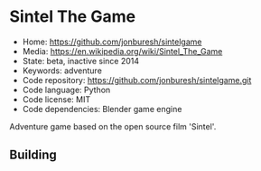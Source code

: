 # Sintel The Game

- Home: https://github.com/jonburesh/sintelgame
- Media: https://en.wikipedia.org/wiki/Sintel_The_Game
- State: beta, inactive since 2014
- Keywords: adventure
- Code repository: https://github.com/jonburesh/sintelgame.git
- Code language: Python
- Code license: MIT
- Code dependencies: Blender game engine

Adventure game based on the open source film 'Sintel'.

## Building
